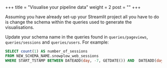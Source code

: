 +++
title = "Visualise your pipeline data"
weight = 2
post = ""
+++

Assuming you have already set-up your Streamlit project all you have to do is change the schema within the queries used to generate the visualisations.

Update your schema name in the queries found in `queries/pageviews`, `queries/sessions` and `queries/users`. For example:

```sql
SELECT count(1) AS number_of_sessions
FROM NEW_SCHEMA_NAME.snowplow_web_sessions
WHERE START_TSTAMP BETWEEN DATEADD(day, -7, GETDATE()) AND  DATEADD(day, -1, GETDATE())
```


